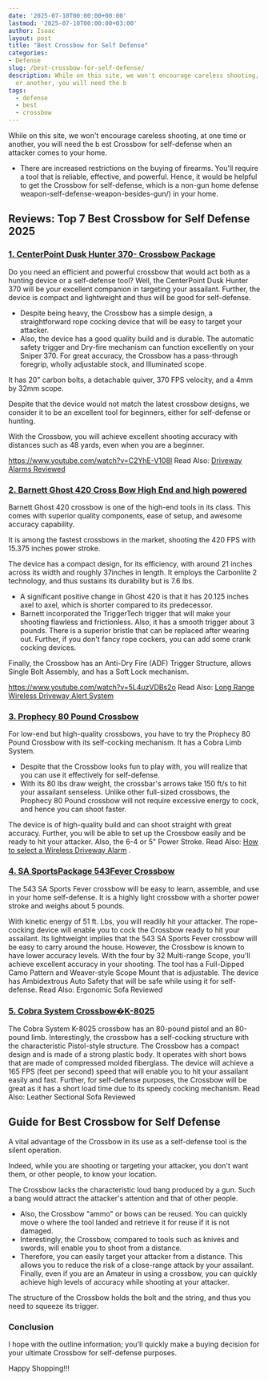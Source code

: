 ```yaml
---
date: '2025-07-10T00:00:00+00:00'
lastmod: '2025-07-10T00:00:00+03:00'
author: Isaac
layout: post
title: "Best Crossbow for Self Defense"
categories:
- Defense
slug: /best-crossbow-for-self-defense/
description: While on this site, we won't encourage careless shooting, at one time
  or another, you will need the b
tags: 
  - defense
  - best
  - crossbow
---
```

While on this site, we won't encourage careless shooting, at one time or another, you will need the b
est Crossbow for self-defense
when an attacker comes to your home.
- There are increased restrictions on the buying of firearms. You'll require a tool that is reliable, effective, and powerful.
Hence, it would be helpful to get the Crossbow for self-defense, which is a
non-gun home defense weapon-self-defense-weapon-besides-gun/)
in your home.
## Reviews: Top 7 Best Crossbow for Self Defense 2025
### [1. CenterPoint Dusk Hunter 370- Crossbow Package](https://www.amazon.com/gp/product/B06Y2L441J/?tag=p-policy-20)
Do you need an efficient and powerful crossbow that would act both as a hunting device or a self-defense tool?
Well, the CenterPoint Dusk Hunter 370 will be your excellent companion in targeting your assailant. Further, the device is compact and lightweight and thus will be good for self-defense.
- Despite being heavy, the Crossbow has a simple design, a straightforward rope cocking device that will be easy to target your attacker.
- Also, the device has a good quality build and is durable. The automatic safety trigger and Dry-fire mechanism can function excellently on your Sniper 370.
For great accuracy, the Crossbow has a pass-through foregrip, wholly adjustable stock, and Illuminated scope.

It has 20" carbon bolts, a detachable quiver, 370 FPS velocity, and a 4mm by 32mm scope.

Despite that the device would not match the latest crossbow designs, we consider it to be an excellent tool for beginners, either for self-defense or hunting.

With the Crossbow, you will achieve excellent shooting accuracy with distances such as 48 yards, even when you are a beginner.

https://www.youtube.com/watch?v=C2YhE-V108I
Read Also:
[Driveway Alarms Reviewed](https://pestpolicy.com/best-driveway-alarms/)
### [2. Barnett Ghost 420 Cross Bow  High End and high powered](https://www.amazon.com/dp/B01MTDH9IB/?tag=p-policy-20)
Barnett Ghost 420 crossbow is one of the high-end tools in its class. This comes with superior quality components, ease of setup, and awesome accuracy capability.

It is among the fastest crossbows in the market, shooting the 420 FPS with 15.375 inches power stroke.

The device has a compact design, for its efficiency, with around 21 inches across its width and roughly 37inches in length. It employs the Carbonlite 2 technology, and thus sustains its durability but is 7.6 lbs.
- A significant positive change in Ghost 420 is that it has 20.125 inches axel to axel, which is shorter compared to its predecessor.
- Barnett incorporated the TriggerTech trigger that will make your shooting flawless and frictionless. Also, it has a smooth trigger  about 3 pounds.
There is a superior bristle that can be replaced after wearing out. Further, if you don't fancy rope cockers, you can add some crank cocking devices.

Finally, the Crossbow has an Anti-Dry Fire (ADF) Trigger Structure, allows Single Bolt Assembly, and has a Soft Lock mechanism.

https://www.youtube.com/watch?v=5L4uzVDBs2o
Read Also:
[Long Range Wireless Driveway Alert System](https://pestpolicy.com/long-range-wireless-driveway-alert-system/)
### [3. Prophecy 80 Pound Crossbow](https://www.amazon.com/dp/B00SI8TZCK/?tag=p-policy-20)
For low-end but high-quality crossbows, you have to try the Prophecy 80 Pound Crossbow with its self-cocking mechanism. It has a Cobra Limb System.
- Despite that the Crossbow looks fun to play with, you will realize that you can use it effectively for self-defense.
- With its 80 lbs draw weight, the crossbar's arrows take 150 ft/s to hit your assailant senseless.
Unlike other full-sized crossbows, the Prophecy 80 Pound crossbow will not require excessive energy to cock, and hence you can shoot faster.

The device is of high-quality build and can shoot straight with great accuracy.
Further, you will be able to set up the Crossbow easily and be ready to hit your attacker. Also, the 6-4 or 5" Power Stroke.
Read Also:
[How to select a Wireless Driveway Alarm](https://pestpolicy.com/how-to-select-a-wireless-driveway-alarm/)
.
### [4. SA Sports](https://www.amazon.com/dp/B007ELWHJ0/?tag=p-policy-20)[Package 543](https://www.amazon.com/dp/B007ELWHJ0/?tag=p-policy-20)[Fever Crossbow](https://www.amazon.com/dp/B007ELWHJ0/?tag=p-policy-20)
The 543 SA Sports Fever crossbow will be easy to learn, assemble, and use in your home self-defense. It is a highly light crossbow with a shorter power stroke and weighs about 5 pounds.

With kinetic energy of 51 ft. Lbs, you will readily hit your attacker.
The rope-cocking device will enable you to cock the Crossbow ready to hit your assailant.
Its lightweight implies that the 543 SA Sports Fever crossbow will be easy to carry around the house. However, the Crossbow is known to have lower accuracy levels.
With the four by 32 Multi-range Scope, you'll achieve excellent accuracy in your shooting.
The tool has a Full-Dipped Camo Pattern and Weaver-style Scope Mount that is adjustable. The device has Ambidextrous Auto Safety that will be safe while using it for self-defense.
Read Also:
Ergonomic Sofa Reviewed
### [5. Cobra System Crossbow�K-8025](https://www.amazon.com/dp/B00NZ8O1AY/?tag=p-policy-20)
The Cobra System K-8025 crossbow has an 80-pound pistol and an 80-pound limb.
Interestingly, the crossbow has a self-cocking structure with the characteristic Pistol-style structure.
The Crossbow has a compact design and is made of a strong plastic body. It operates with short bows that are made of compressed molded fiberglass.
The device will achieve a 165 FPS (feet per second) speed that will enable you to hit your assailant easily and fast.
Further, for self-defense purposes, the Crossbow will be great as it has a short load time due to its speedy cocking mechanism.
Read Also:
Leather Sectional Sofa Reviewed
## Guide for Best Crossbow for Self Defense
A vital advantage of the Crossbow in its use as a self-defense tool is the silent operation.

Indeed, while you are shooting or targeting your attacker, you don't want them, or other people, to know your location.

The Crossbow lacks the characteristic loud bang produced by a gun. Such a bang would attract the attacker's attention and that of other people.
- Also, the Crossbow "ammo" or bows can be reused. You can quickly move o where the tool landed and retrieve it for reuse if it is not damaged.
- Interestingly, the Crossbow, compared to tools such as knives and swords, will enable you to shoot from a distance.
- Therefore, you can easily target your attacker from a distance. This allows you to reduce the risk of a close-range attack by your assailant.
Finally, even if you are an Amateur in using a crossbow, you can quickly achieve high levels of accuracy while shooting at your attacker.

The structure of the Crossbow holds the bolt and the string, and thus you need to squeeze its trigger.
### Conclusion
I hope with the outline information; you'll quickly make a buying decision for your ultimate Crossbow for self-defense purposes.

Happy Shopping!!!
